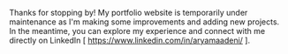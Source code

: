 Thanks for stopping by! My portfolio website is temporarily under maintenance as I'm making some improvements and adding new projects. In the meantime, you can explore my experience and connect with me directly on LinkedIn [ https://www.linkedin.com/in/aryamaadeni/
 ].
